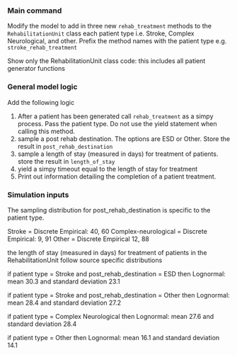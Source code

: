 ### Main command

Modify the model to add in three new `rehab_treatment` methods to the `RehabilitationUnit` class each patient type i.e. Stroke, Complex Neurological, and other.  Prefix the method names with the patient type e.g. `stroke_rehab_treatment`

Show only the RehabilitationUnit class code: this includes all patient generator functions

### General model logic

Add the following logic

1. After a patient has been generated call `rehab_treatment` as a simpy process. Pass the patient type.  Do not use the yield statement when calling this method. 
2. sample a post rehab destination. The options are ESD or Other. Store the result in `post_rehab_destination`
3. sample a length of stay (measured in days) for treatment of patients. store the result in `length_of_stay`
4. yield a simpy timeout equal to the length of stay for treatment
5. Print out information detailing the completion of a patient treatment.

### Simulation inputs

The sampling distribution for post_rehab_destination is specific to the patient type.

Stroke = Discrete Empirical: 40, 60
Complex-neurological = Discrete Empirical: 9, 91
Other = Discrete Empirical 12, 88

the length of stay (measured in days) for treatment of patients in the RehabilitationUnit follow source specific distributions

if patient type = Stroke and post_rehab_destination = ESD then Lognormal: mean 30.3 and standard deviation 23.1

if patient type = Stroke and post_rehab_destination = Other then Lognormal: mean 28.4 and standard deviation 27.2

if patient type = Complex Neurological then Lognormal: mean 27.6 and standard deviation 28.4

if patient type = Other then Lognormal: mean 16.1 and standard deviation 14.1

